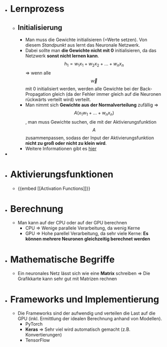 - # Lernprozess
	- ## Initialisierung
		- Man muss die Gewichte initialisieren (=Werte setzen). Von diesem _Standpunkt_ aus lernt das Neuronale Netzwerk.
		- Dabei sollte man **die Gewichte nicht mit 0** initialisieren, da das Netzwerk **sonst nicht lernen kann**. $$h_1=w_1 x_1 + w_2 x_2 + ... + w_n x_n$$ => wenn alle $$\vec{w}$$ mit 0 initialisiert werden, werden alle Gewichte bei der Back-Propagation gleich (da der Fehler immer gleich auf die Neuronen rückwärts verteilt wird) verteilt.
		- Man nimmt sich **Gewichte aus der Normalverteilung** zufällig => $$A(x_1 w_1 + ... + w_n x_n)$$, man muss Gewichte suchen, die mit der Aktivierungsfunktion $$A$$ zusammenpassen, sodass der Input der Aktivierungsfunktion **nicht zu groß oder nicht zu klein wird**.
		- Weitere Informationen gibt es [hier](https://www.deeplearning.ai/ai-notes/initialization)
-
- # Aktivierungsfunktionen
	- {{embed [[Activation Functions]]}}
- # Berechnung
	- Man kann auf der CPU oder auf der GPU berechnen
		- CPU => Wenige parallele Verarbeitung, da wenig Kerne
		- GPU => Hohe parellel Verarbeitung, da sehr viele Kerne: **Es können mehrere Neuronen gleichzeitig berechnet werden**
- # Mathematische Begriffe
	- Ein neuronales Netz lässt sich wie eine **Matrix** schreiben => Die Grafikkarte kann sehr gut mit Matrizen rechnen
- # Frameworks und Implementierung
	- Die Frameworks sind der aufwendig und verteilen die Last auf die GPU (inkl. Ermittlung der idealen Berechnung anhand von Modellen).
		- PyTorch
		- **Keras** => Sehr viel wird automatisch gemacht (z.B. Konvertierungen)
		- TensorFlow